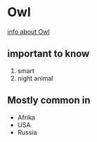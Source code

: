 # Owl
[info about Owl](http://www.skyenimals.com/animal_index.cgi?animal=owl)
## important to know
1. smart
2. night animal
## Mostly common in
* Afrika 
* USA 
* Russia

